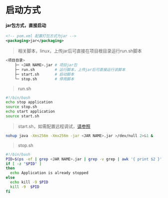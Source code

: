 # 启动方式

#### jar包方式，直接启动

```xml
<!-- pom.xml 配置打包方式为jar -->
<packaging>jar</packaging>
```

> 相关脚本，linux，上传jar后可直接在项目根目录运行run.sh脚本  

```bash
<项目目录>
    ├─ <JAR NAME>.jar # 项目jar包
    ├─ run.sh         # 运行脚本，上传jar后可直接运行该脚本
    ├─ start.sh       # 启动脚本
    └─ stop.sh        # 停用脚本
```

> run.sh

```bash
#!/bin/bash
echo stop application
source stop.sh
echo start application
source start.sh
```

> start.sh，如需配置远程调试，[请参照](../ide/idea.md#远程调试)  

```bash
nohup java -Xms256m -Xmx256m -jar <JAR NAME>.jar >/dev/null 2>&1 &
```

> stop.sh  

```bash
#!/bin/bash
PID=$(ps -ef | grep <JAR NAME>.jar | grep -v grep | awk '{ print $2 }')
if [ -z "$PID" ]
then
  echo Application is already stopped
else
  echo kill -9 $PID
  kill -9  $PID
fi
```